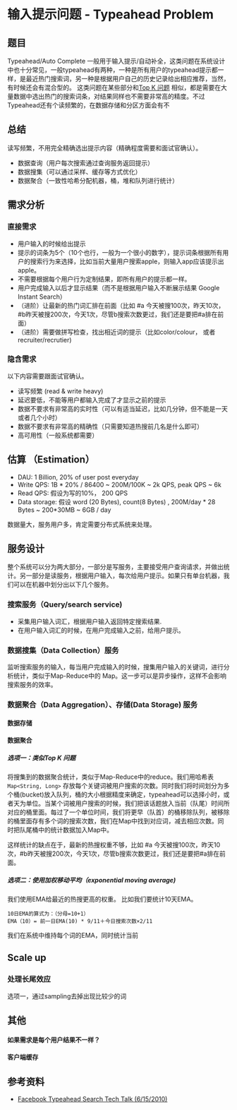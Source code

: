 # 输入提示问题 - Typeahead Problem


## 题目
Typeahead/Auto Complete 一般用于输入提示/自动补全，这类问题在系统设计中也十分常见，一般typeahead有两种，一种是所有用户的typeahead提示都一样，是最近热门搜索词，另一种是根据用户自己的历史记录给出相应推荐，当然，有时候还会有混合型的。 这类问题在某些部分和[Top K 问题](top-k-problem.md) 相似，都是需要在大量数据中选出热门的搜索词条，对结果同样也不需要非常高的精度。不过Typeahead还有个读频繁的，在数据存储和分区方面会有不

## 总结
读写频繁，不用完全精确选出提示内容（精确程度需要和面试官确认）。
* 数据查询（用户每次搜索通过查询服务返回提示）
* 数据搜集（可以通过采样、缓存等方式优化） 
* 数据聚合（一致性哈希分配机器，桶，堆和队列进行统计）


## 需求分析 
### 直接需求
* 用户输入的时候给出提示
* 提示的词条为5个（10个也行，一般为一个很小的数字），提示词条根据所有用户的搜索行为来选择，比如当前大量用户搜索apple，则输入app应该提示出apple。
* 不需要根据每个用户行为定制结果，即所有用户的提示都一样。
* 用户完成输入以后才显示结果（而不是根据用户输入不断展示结果 Google Instant Search）
* （进阶）让最新的热门词汇排在前面（比如 #a 今天被搜100次，昨天10次，#b昨天被搜200次，今天1次，尽管b搜索次数更过，我们还是要把#a排在前面）
* （进阶）需要做拼写检查，找出相近词的提示（比如color/colour， 或者recruiter/recrutier)


### 隐含需求
以下内容需要跟面试官确认。
* 读写频繁 (read & write heavy)
* 延迟要低，不能等用户都输入完成了才显示之前的提示
* 数据不要求有非常高的实时性（可以有适当延迟，比如几分钟，但不能是一天或者几个小时）
* 数据不要求有非常高的精确性（只需要知道热搜前几名是什么即可）
* 高可用性（一般系统都需要）

## 估算 （Estimation）
* DAU: 1 Billion, 20% of user post everyday <br>
* Write QPS: 1B * 20% / 86400 ~ 200M/100K ~ 2k QPS, peak QPS ~ 6k<br>
* Read QPS: 假设为写的10%， 200 QPS <br>
* Data storage: 假设 word (20 Bytes), count(8 Bytes) , 200M/day * 28 Bytes ~ 200*30MB ~ 6GB / day <br>

数据量大，服务用户多，肯定需要分布式系统来处理。

## 服务设计
整个系统可以分为两大部分，一部分是写服务，主要接受用户查询请求，并做出统计。另一部分是读服务，根据用户输入，每次给用户提示。如果只有单台机器，我们可以在机器中划分出以下几个服务。

### 搜索服务（Query/search service)
* 采集用户输入词汇，根据用户输入返回特定搜索结果.
* 在用户输入词汇的时候，在用户完成输入之前，给用户提示。

### 数据搜集（Data Collection）服务
监听搜索服务的输入，每当用户完成输入的时候，搜集用户输入的关键词，进行分析统计，类似于Map-Reduce中的 Map。这一步可以是异步操作，这样不会影响搜索服务的效率。

### 数据聚合（Data Aggregation）、存储(Data Storage) 服务
#### 数据存储

#### 数据聚合
##### 选项一：类似Top K 问题
将搜集到的数据聚合统计，类似于Map-Reduce中的reduce。我们用哈希表`Map<String, Long>` 存放每个关键词被用户搜索的次数。同时我们将时间划分为多个桶(bucket)放入队列，桶的大小根据精度来确定，typeahead可以选择小时，或者天为单位。当某个词被用户搜索的时候，我们把该话题放入当前（队尾）时间所对应的桶里面。每过了一个单位时间，我们将更早（队首）的桶移除队列，被移除的桶里面存有多个词的搜索次数，我们在Map中找到对应词，减去相应次数。同时把队尾桶中的统计数据加入Map中。

这样统计的缺点在于，最新的热搜权重不够，比如 #a 今天被搜100次，昨天10次，#b昨天被搜200次，今天1次，尽管b搜索次数更过，我们还是要把#a排在前面。

##### 选项二：使用加权移动平均（exponential moving average)
我们使用EMA给最近的热搜更高的权重。 比如我们要统计10天EMA。
```
10日EMA的算式为：（分母=10+1）
EMA（10）= 前一日EMA(10) * 9/11＋今日搜索次数×2/11
```
我们在系统中维持每个词的EMA，同时统计当前



## Scale up

### 处理长尾效应
选项一，通过sampling去掉出现比较少的词


## 其他
#### 如果需求是每个用户结果不一样？

#### 客户端缓存       



## 参考资料
* [Facebook Typeahead Search Tech Talk (6/15/2010)](https://www.facebook.com/Engineering/videos/432864835468)